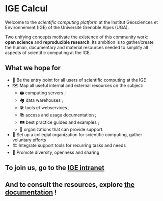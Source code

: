 # IGE Calcul

Welcome to the *scientific computing platform* at the Institut Géosciences et Environnement (IGE) of the Université Grenoble Alpes (UGA).

Two unifying concepts motivate the existence of this community work: **open science** and **reproducible research**. Its ambition is to gather/create the human, documentary and material resources needed to simplify all aspects of scientific computing at the IGE.

## What we hope for

- 👋 Be the entry point for all users of scientific computing at the IGE
- 🗺️ Map all useful internal and external resources on the subject:
  - 🖨️ computing servers ;
  - 🏘️ data warehouses ;
  - 🛠️ tools et webservices ;
  - 📚 access and usage documentation ;
  - 🛤️ best practice guides and examples ;
  - 🏥 organizations that can provide support.
- 🎪 Set up a collegial organization for scientific computing, gather voluntary efforts
- 🏗️ Integrate support tools for recurring tasks and needs
- 👐 Promote diversity, openness and sharing

## To join us, go to the [IGE intranet](https://ige-intranet.osug.fr/)

## And to consult the resources, explore [the documentation](https://github.com/ige-calcul/public-docs) !

